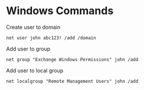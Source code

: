 # Windows Commands

Create user to domain

```
net user john abc123! /add /domain
```



Add user to group

```
net group "Exchange Windows Permissions" john /add
```



Add user to local group

```
net localgroup "Remote Management Users" john /add
```
